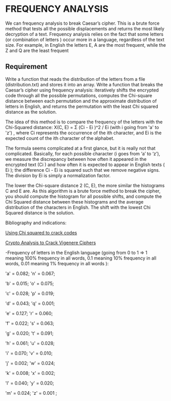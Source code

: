 # FREQUENCY ANALYSIS

We can frequency analysis to break Caesar’s cipher. This is a brute force method that tests all the possible displacements and returns the most likely decryption of a text.
Frequency analysis relies on the fact that some letters (or combination of letters ) occur more in a language, regardless of the text size. For example, in English the letters E, A are the most frequent, while the Z and Q are the least frequent


## Requirement
Write a function that reads the distribution of the letters from a file (distribution.txt) and stores it into an array. Write a function that breaks the Caesar’s cipher using frequency analysis: iteratively shifts the encrypted code through all the possible permutations, computes the Chi-square distance between each permutation and the approximate distribution of letters in English, and returns the permutation with the least Chi squared distance as the solution.

The idea of this method is to compare the frequency of the letters with  the Chi-Squared distance:
X(C, E) = Σ (Ci - Ei )^2 / Ei (with i going from 'a' to 'z') 
, where Ci represents the occurrence of the ith character, and Ei is the expected count of the ith character of the alphabet. 

The formula seems complicated at a first glance, but it is really not that complicated. Basically, for each possible character (i goes from ‘a’ to ‘z’), we measure the discrepancy between how often it appeared in the encrypted text (Ci ) and how often it is expected to appear in English texts ( Ei ); the difference Ci - Ei is squared such that we remove negative signs. The division by Ei is simply a normalization factor.

The lower the Chi-square distance 2 (C, E), the more similar the histograms C and E are. 
As this algorithm is a brute force method to break the cipher, you should compute the histogram for all possible shifts, and compute the Chi Squared distance between these histograms and the average distribution of the characters in English. The shift with the lowest Chi Squared distance is the solution.

Bibliography and indications:
 
[Using Chi squared to crack codes](https://ibmathsresources.com/2014/06/15/using-chi-squared-to-crack-codes/)

[Crypto Analysis to Crack Vigenere Ciphers](https://ibmathsresources.com/tag/vigenere-cipher/)

-Frequency of letters in the English language (going from 0 to 1 => 1 meaning 100% frequency in all words, 0.1 meaning 10% frequency in all words, 0.01 meaning 1% frequency in all words ):

'a' = 0.082; 'n' = 0.067;

'b' = 0.015; 'o' = 0.075;

'c' = 0.028; 'p' = 0.019;

'd' = 0.043; 'q' = 0.001;

'e' = 0.127; 'r' = 0.060;

'f' = 0.022; 's' = 0.063;

'g' = 0.020; 't' = 0.091;

'h' = 0.061; 'u' = 0.028;

'i' = 0.070; 'v' = 0.010;

'j' = 0.002; 'w' = 0.024;

'k' = 0.008; 'x' = 0.002;

'l' = 0.040; 'y' = 0.020;

'm' = 0.024; 'z' = 0.001 ;
